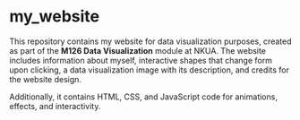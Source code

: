 # my_website
This repository contains my website for data visualization purposes, created as part of the **M126 Data Visualization** module at NKUA. The website includes information about myself, interactive shapes that change form upon clicking, a data visualization image with its description, and credits for the website design. 

Additionally, it contains HTML, CSS, and JavaScript code for animations, effects, and interactivity.
